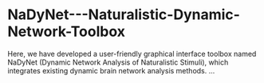 # NaDyNet---Naturalistic-Dynamic-Network-Toolbox
Here, we have developed a user-friendly graphical interface toolbox named NaDyNet (Dynamic Network Analysis of Naturalistic Stimuli), which integrates existing dynamic brain network analysis methods. ...

